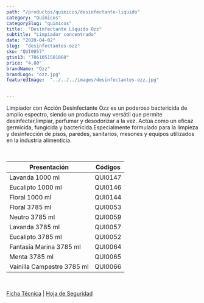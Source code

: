 ```yaml
---
path: "/productos/quimicos/desinfectante-liquido"
category: "Químicos"
categorySlug: "quimicos"
title:  "Desinfectante Líquido Ozz"
subtitle: "Limpiador concentrado"
date: "2020-04-02"
slug:  "desinfectantes-ozz"
sku: "QUI0057"
gtin13: "7861051501860"
price: "4.80"
brandName: "Ozz"
brandLogo: "ozz.jpg"
featuredImage:  "../../../images/desinfectantes-ozz.jpg"


---
```

Limpiador con Acción Desinfectante Ozz es un poderoso bactericida de amplio espectro, siendo un producto muy versátil que permite desinfectar,limpiar, perfumar y desodorizar a la vez. Actúa como un eficaz germicida, fungicida y bactericida.Especialmente formulado para la limpieza y desinfección de pisos, paredes, sanitarios, mesones y equipos utilizados en la industria alimenticia.

<br>
<table class="min-w-full md:min-w-0 divide-y-0 divide-gray-200">
          <thead class=" bg-white">
            <tr>
              <th scope="col" class="px-6 text-center text-xs font-medium text-blue-500 uppercase tracking-wider">
                Presentación
              </th>
              <th scope="col" class="px-6 py-3 text-center text-xs font-medium text-blue-500 uppercase tracking-wider">
                Códigos
              </th>
            </tr>
          </thead>
          <tbody>
            <tr class="bg-gray-400">
              <td class="px-6 py-4 whitespace-nowrap text-sm text-gray-700 text-center">
              Lavanda 1000 ml
              </td>
              <td class="px-6 py-4 whitespace-nowrap text-sm text-gray-700 text-center">
              QUI0147
              </td>
            </tr>
            <tr class="bg-gray-200">
              <td class="px-6 py-4 whitespace-nowrap text-sm text-gray-700 text-center">
              Eucalipto 1000 ml
              </td>
              <td class="px-6 py-4 whitespace-nowrap text-sm text-gray-700 text-center">
              QUI0146
              </td>
            </tr>
            <tr class="bg-gray-400">
              <td class="px-6 py-4 whitespace-nowrap text-sm text-gray-700 text-center">
              Floral 1000 ml
              </td>
              <td class="px-6 py-4 whitespace-nowrap text-sm text-gray-700 text-center">
              QUI0144
              </td>
            </tr>
            <tr class="bg-gray-200">
              <td class="px-6 py-4 whitespace-nowrap text-sm text-gray-700 text-center">
              Floral 3785 ml
              </td>
              <td class="px-6 py-4 whitespace-nowrap text-sm text-gray-700 text-center">
              QUI0053
              </td>
            </tr>
            <tr class="bg-gray-400">
              <td class="px-6 py-4 whitespace-nowrap text-sm text-gray-700 text-center">
              Neutro 3785 ml
              </td>
              <td class="px-6 py-4 whitespace-nowrap text-sm text-gray-700 text-center">
              QUI0059
              </td>
            </tr>
            <tr class="bg-gray-200">
              <td class="px-6 py-4 whitespace-nowrap text-sm text-gray-700 text-center">
              Lavanda 3785 ml
              </td>
              <td class="px-6 py-4 whitespace-nowrap text-sm text-gray-700 text-center">
              QUI0057
              </td>
            </tr>
            <tr class="bg-gray-400">
              <td class="px-6 py-4 whitespace-nowrap text-sm text-gray-700 text-center">
              Eucalipto 3785 ml
              </td>
              <td class="px-6 py-4 whitespace-nowrap text-sm text-gray-700 text-center">
              QUI0052
              </td>
            <tr class="bg-gray-200">
              <td class="px-6 py-4 whitespace-nowrap text-sm text-gray-700 text-center">
              Fantasía Marina 3785 ml
              </td>
              <td class="px-6 py-4 whitespace-nowrap text-sm text-gray-700 text-center">
              QUI0064
              </td>
            </tr>
            <tr class="bg-gray-400">
              <td class="px-6 py-4 whitespace-nowrap text-sm text-gray-700 text-center">
              Menta 3785 ml
              </td>
              <td class="px-6 py-4 whitespace-nowrap text-sm text-gray-700 text-center">
              QUI0065
              </td>
            </tr>
            <tr class="bg-gray-200">
              <td class="px-6 py-4 whitespace-nowrap text-sm text-gray-700 text-center">
              Vainilla Campestre 3785 ml
              </td>
              <td class="px-6 py-4 whitespace-nowrap text-sm text-gray-700 text-center">
              QUI0066
              </td>
            </tr>
          </tbody>
        </table>
        <br>

 <a href="../../../files/FT-desinfectante-liquido.pdf" target="_blank" rel="noopener">Ficha Técnica</a> |
 <a href="../../../files/MSDS-desinfectante-liquido.pdf" target="_blank" rel="noopener">Hoja de Seguridad</a>
